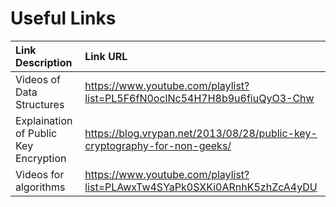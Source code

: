 # Useful Links

| Link Description | Link URL |
| :--------------- | :------- |
| Videos of Data Structures | <https://www.youtube.com/playlist?list=PL5F6fN0oclNc54H7H8b9u6fiuQyO3-Chw> |
| Explaination of Public Key Encryption | <https://blog.vrypan.net/2013/08/28/public-key-cryptography-for-non-geeks/> |
| Videos for algorithms | <https://www.youtube.com/playlist?list=PLAwxTw4SYaPk0SXKi0ARnhK5zhZcA4yDU> |
